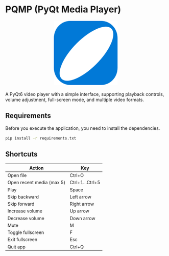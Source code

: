 # PQMP (PyQt Media Player)
<center>
	<img src="./img/logo.svg" alt="logo" width=200 height=200>
</center>
<br/>
A PyQt6 video player with a simple interface, supporting playback controls, volume adjustment, full-screen mode, and multiple video formats.

## Requirements
Before you execute the application, you need to install the dependencies.
```bash
pip install -r requirements.txt
```

## Shortcuts
| Action | Key |
| --------| ----|
| Open file | Ctrl+O |
| Open recent media (max 5) | Ctrl+1...Ctrl+5 |
| Play | Space |
| Skip backward | Left arrow |
| Skip forward | Right arrow |
| Increase volume | Up arrow |
| Decrease volume | Down arrow |
| Mute | M |
| Toggle fullscreen | F|
| Exit fullscreen | Esc |
| Quit app | Ctrl+Q |
